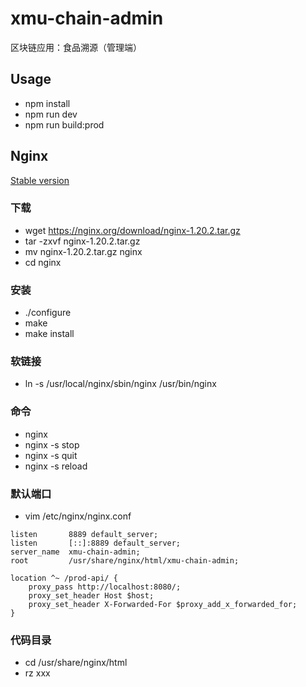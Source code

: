 # xmu-chain-admin
区块链应用：食品溯源（管理端）

## Usage

* npm install
* npm run dev
* npm run build:prod

## Nginx

[Stable version](https://nginx.org/en/download.html)

### 下载

* wget https://nginx.org/download/nginx-1.20.2.tar.gz
* tar -zxvf nginx-1.20.2.tar.gz
* mv nginx-1.20.2.tar.gz nginx
* cd nginx

### 安装

* ./configure
* make
* make install

### 软链接

* ln -s /usr/local/nginx/sbin/nginx /usr/bin/nginx

### 命令

* nginx
* nginx -s stop
* nginx -s quit
* nginx -s reload


### 默认端口

* vim /etc/nginx/nginx.conf
```
listen       8889 default_server;
listen       [::]:8889 default_server;
server_name  xmu-chain-admin;
root         /usr/share/nginx/html/xmu-chain-admin;

location ^~ /prod-api/ {
    proxy_pass http://localhost:8080/;
    proxy_set_header Host $host;
    proxy_set_header X-Forwarded-For $proxy_add_x_forwarded_for;
}
```

### 代码目录

* cd /usr/share/nginx/html
* rz xxx
